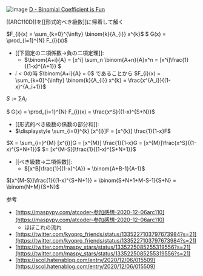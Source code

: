 
![image](https://gyazo.com/829c06c94c53cc49c05c234e5f3445c5/thumb/1000)
[D - Binomial Coefficient is Fun](https://atcoder.jp/contests/arc110/tasks/arc110_d)

[[ARC110D]]を[[形式的べき級数]]に帰着して解く

$F_{i}(x) = \sum_{k=0}^{\infty} \binom{k}{A_{i}} x^{k}$
$ G(x) = \prod_{i=1}^{N} F_{i}(x)$
- [[下固定の二項係数→負の二項定理]]:
    - $\binom{A+i}{A} = [x^i] \sum_n \binom{A+n}{A}x^n = [x^i]\frac{1}{(1-x)^{A+1}} $
- $i < 0$の時 $\binom{A+i}{A} = 0$ であることから $F_{i}(x) = \sum_{k=0}^{\infty} \binom{k}{A_{i}} x^{k} = \frac{x^{A_i}}{(1-x)^{A_i+1}}$

$S := \sum A_i$

$ G(x) = \prod_{i=1}^{N} F_{i}(x) = \frac{x^S}{(1-x)^{S+N}}$

- [[形式的べき級数の係数の部分和]]:
- $\displaystyle \sum_{i=0}^{k} [x^{i}]F =  [x^{k}] \frac{1}{1-x}F$

$X = \sum_{i=}^{M} [x^{i}]G =  [x^{M}] \frac{1}{1-x}G = [x^{M}]\frac{x^S}{(1-x)^{S+N+1}}$
$= [x^{M-S}]\frac{1}{(1-x)^{S+N+1}}$

- [[べき級数→二項係数]]:
    - $[x^B]\frac{1}{(1-x)^{A}} = \binom{A+B-1}{A-1}$

$[x^{M-S}]\frac{1}{(1-x)^{S+N+1}} = \binom{S+N+1+M-S-1}{S+N} = \binom{N+M}{S+N}$


参考
- [https://maspypy.com/atcoder-参加感想-2020-12-06arc110](https://maspypy.com/atcoder-参加感想-2020-12-06arc110)
    - ほぼこれの流れ
- [https://twitter.com/kyopro_friends/status/1335227103797673984?s=21](https://twitter.com/kyopro_friends/status/1335227103797673984?s=21)
- [https://twitter.com/maspy_stars/status/1335225085255319556?s=21](https://twitter.com/maspy_stars/status/1335225085255319556?s=21)
- [https://scol.hatenablog.com/entry/2020/12/06/015509](https://scol.hatenablog.com/entry/2020/12/06/015509)
